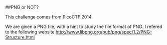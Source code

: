 ##PNG or NOT?

This challenge comes from PicoCTF 2014. 

We are given a PNG file, with a hint to study the file format of PNG. I refered to the following website http://www.libpng.org/pub/png/spec/1.2/PNG-Structure.html
